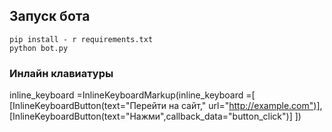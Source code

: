 ## Запуск бота
```
pip install - r requirements.txt
python bot.py
```

### Инлайн клавиатуры
inline_keyboard =InlineKeyboardMarkup(inline_keyboard =[
    [InlineKeyboardButton(text="Перейти на сайт,"  url="http://example.com")],
    [InlineKeyboardButton(text="Нажми",callback_data="button_click")]
])
